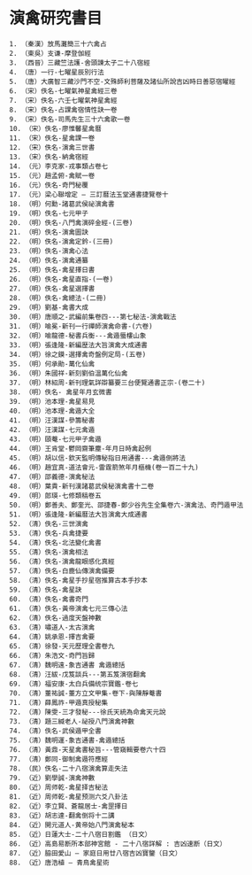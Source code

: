 # 演禽研究書目

    1. （秦漢）放馬灘簡三十六禽占
    2. （東吳）支谦-摩登伽經
    3. （西晉）三藏竺法護-舍頭諫太子二十八宿經
    4. （唐）一行-七曜星辰別行法
    5. （唐）大廣智三藏沙門不空-文殊師利菩薩及諸仙所說吉凶時日善惡宿曜經
    6. （宋）佚名-七曜氣神星禽經三卷
    7. （宋）佚名-六壬七曜氣神星禽經
    8. （宋）佚名-占課禽宿情性訣一卷
    9. （宋）佚名-司馬先生三十六禽歌一卷
    10. （宋）佚名-廖惟馨星禽曆
    11. （宋）佚名-星禽課一卷
    12. （宋）佚名-演禽三世書
    13. （宋）佚名-納禽宿經
    14. （元）李克家-戎事類占卷七
    15. （元）趙孟俯-禽賦一卷
    16. （元）佚名-奇門秘覆
    17. （元）梁心聯增定 – 三訂曆法玉堂通書捷覽卷十
    18. （明）何勳-諸葛武侯祕演禽書
    19. （明）佚名-七元甲子
    20. （明）佚名-八門禽演碎金經-(三卷)
    21. （明）佚名-演禽圖訣
    22. （明）佚名-演禽定鈐-(三冊)
    23. （明）佚名-演禽心法
    24. （明）佚名-演禽通纂
    25. （明）佚名-禽星擇日書
    26. （明）佚名-禽星直指-(一卷)
    27. （明）佚名-禽星選擇書
    28. （明）佚名-禽總法-(二冊)
    29. （明）劉基-禽書大成
    30. （明）唐順之-武編前集卷四---第七秘法-演禽戰法
    31. （明）喻冕-新刊一行禪師演禽命書-(六卷)
    32. （明）喻龍德-秘書兵衡---禽遁蜃樓山象
    33. （明）張逢隆-新編歴法大旨演禽大成通書
    34. （明）徐之鏌-選擇禽奇盤例定局-(五卷)
    35. （明）何承勛-萬化仙禽
    36. （明）朱國祥-新刻劉伯溫萬化仙禽
    37. （明）林紹周-新刊理氣詳辯纂要三台便覽通書正宗-(卷二十)
    38. （明）佚名- 禽星年月玄微書
    39. （明）池本理-禽星易見
    40. （明）池本理-禽遁大全
    41. （明）汪漢謀-參籌秘書
    42. （明）汪漢謀-七元禽遁
    43. （明）頤菴-七元甲子禽遁
    44. （明）王肯堂-鬱岡齋筆塵-年月日時禽起例
    45. （明）胡以信-欽天監明傳秘指日用通書---禽遁倒將法
    46. （明）趙宜真-道法會元-雷霆箭煞年月樞機(卷一百二十九)
    47. （明）邵義德-演禽秘法
    48. （明）葉貴-新刊漢諸葛武侯秘演禽書十二卷
    49. （明）郎瑛-七修類稿卷五
    50. （明）鄭善夫、鄭奎光、邵捷春-鄭少谷先生全集卷六-演禽法、奇門遁甲法
    51. （明）張逢隆-新編曆法大旨演禽大成通書 
    52. （清）佚名-三世演禽
    53. （清）佚名-兵禽捷要
    54. （清）佚名-北法變化禽書
    55. （清）佚名-演禽相法
    56. （清）佚名-演禽龍眼感化真經
    57. （清）佚名-白鹿仙傳演禽備要
    58. （清）佚名-禽星手抄星宿推算古本手抄本
    59. （清）佚名-禽星訣
    60. （清）佚名-禽書奇門
    61. （清）佚名-黃帝演禽七元三傳心法
    62. （清）佚名-過度天盤神數
    63. （清）嘯道人-太古演禽
    64. （清）姚承恩-擇吉禽要
    65. （清）徐發-天元歷理全書卷九
    66. （清）朱浩文-奇門旨歸
    67. （清）魏明遠-象吉通書 禽遁總括
    68. （清）汪紱-戊笈談兵---第五笈演宿翻禽
    69. （清）福安康-太白兵備统宗寶鑑-卷七
    70. （清）董祐誠-董方立文甲集-卷下-與陳靜菴書
    71. （清）薛鳳祚-甲遁真授秘集
    72. （清）陳雯-三才發秘---徐氏天統為命禽天元說
    73. （清）題三緘老人-祕授八門演禽神數
    74. （清）佚名-武侯遁甲全書
    75. （清）魏明運-象吉通書-禽遁總括
    76. （清）黃鼎-天星禽書秘旨---管窺輯要卷六十四
    77. （清）鄭同-御制禽遁符應經
    78. （民）佚名-二十八宿演禽算走失法
    79. （近）劉學誠-演禽神數
    80. （近）周师乾-禽星择吉秘法
    81. （近）周师乾-禽星预测六爻八卦法
    82. （近）李立賢、蒼龍居士-禽罡擇日
    83. （近）胡志達-翻禽倒将十二講
    84. （近）開元道人-黄帝始八門演禽秘本
    85. （近）日蓮大士-二十八宿日割鑑 （日文）
    86. （近）高島易断所本部神宮館 - 二十八宿詳解 : 吉凶速断（日文）
    87. （近）脇田愛山 – 家庭日用廿八宿吉凶寶鑒（日文）
    88. （近）唐浩植 – 青鳥禽星術
